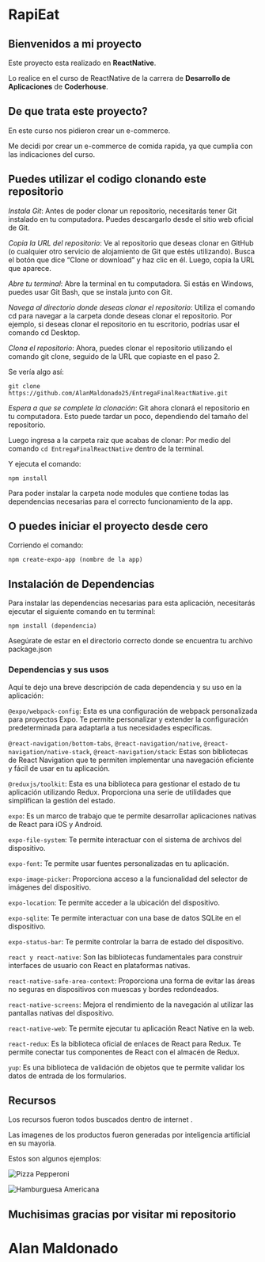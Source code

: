 # RapiEat

## Bienvenidos a mi proyecto

Este proyecto esta realizado en **ReactNative**.

Lo realice en el curso de ReactNative de la carrera de **Desarrollo de Aplicaciones** de **Coderhouse**.


## De que trata este proyecto?

En este curso nos pidieron crear un e-commerce.

Me decidi por crear un e-commerce de comida rapida, ya que cumplia con las indicaciones del curso.

## Puedes utilizar el codigo clonando este repositorio

_Instala Git_: Antes de poder clonar un repositorio, necesitarás tener Git instalado en tu computadora. Puedes descargarlo desde el sitio web oficial de Git.

_Copia la URL del repositorio_: Ve al repositorio que deseas clonar en GitHub (o cualquier otro servicio de alojamiento de Git que estés utilizando). Busca el botón que dice “Clone or download” y haz clic en él. Luego, copia la URL que aparece.

_Abre tu terminal_: Abre la terminal en tu computadora. Si estás en Windows, puedes usar Git Bash, que se instala junto con Git.

_Navega al directorio donde deseas clonar el repositorio_: Utiliza el comando cd para navegar a la carpeta donde deseas clonar el repositorio. Por ejemplo, si deseas clonar el repositorio en tu escritorio, podrías usar el comando cd Desktop.

_Clona el repositorio_: Ahora, puedes clonar el repositorio utilizando el comando git clone, seguido de la URL que copiaste en el paso 2. 

Se vería algo así:
```
git clone https://github.com/AlanMaldonado25/EntregaFinalReactNative.git
```
_Espera a que se complete la clonación_: Git ahora clonará el repositorio en tu computadora. Esto puede tardar un poco, dependiendo del tamaño del repositorio.

Luego ingresa a la carpeta raiz que acabas de clonar: Por medio del comando `cd EntregaFinalReactNative` dentro de la terminal.

Y ejecuta el comando:
```
npm install
```
Para poder instalar la carpeta node modules que contiene todas las dependencias necesarias para el correcto funcionamiento de la app.


## O puedes iniciar el proyecto desde cero

Corriendo el comando:
```
npm create-expo-app (nombre de la app)
```
## Instalación de Dependencias
Para instalar las dependencias necesarias para esta aplicación, necesitarás ejecutar el siguiente comando en tu terminal:

```
npm install (dependencia)
```

Asegúrate de estar en el directorio correcto donde se encuentra tu archivo package.json

### Dependencias y sus usos

Aquí te dejo una breve descripción de cada dependencia y su uso en la aplicación:

`@expo/webpack-config`: Esta es una configuración de webpack personalizada para proyectos Expo. Te permite personalizar y extender la configuración predeterminada para adaptarla a tus necesidades específicas.

`@react-navigation/bottom-tabs`, `@react-navigation/native`, `@react-navigation/native-stack`, `@react-navigation/stack`: Estas son bibliotecas de React Navigation que te permiten implementar una navegación eficiente y fácil de usar en tu aplicación.

`@reduxjs/toolkit`: Esta es una biblioteca para gestionar el estado de tu aplicación utilizando Redux. Proporciona una serie de utilidades que simplifican la gestión del estado.

`expo`: Es un marco de trabajo que te permite desarrollar aplicaciones nativas de React para iOS y Android.

`expo-file-system`: Te permite interactuar con el sistema de archivos del dispositivo.

`expo-font`: Te permite usar fuentes personalizadas en tu aplicación.

`expo-image-picker`: Proporciona acceso a la funcionalidad del selector de imágenes del dispositivo.

`expo-location`: Te permite acceder a la ubicación del dispositivo.

`expo-sqlite`: Te permite interactuar con una base de datos SQLite en el dispositivo.

`expo-status-bar`: Te permite controlar la barra de estado del dispositivo.

`react y react-native`: Son las bibliotecas fundamentales para construir interfaces de usuario con React en plataformas nativas.

`react-native-safe-area-context`: Proporciona una forma de evitar las áreas no seguras en dispositivos con muescas y bordes redondeados.

`react-native-screens`: Mejora el rendimiento de la navegación al utilizar las pantallas nativas del dispositivo.

`react-native-web`: Te permite ejecutar tu aplicación React Native en la web.

`react-redux`: Es la biblioteca oficial de enlaces de React para Redux. Te permite conectar tus componentes de React con el almacén de Redux.

`yup`: Es una biblioteca de validación de objetos que te permite validar los datos de entrada de los formularios.


## Recursos

Los recursos fueron todos buscados dentro de internet . 

Las imagenes de los productos fueron generadas por inteligencia artificial en su mayoria.

Estos son algunos ejemplos:

![Pizza Pepperoni](https://i.postimg.cc/cJsdCRBH/1.jpg)

![Hamburguesa Americana](https://i.postimg.cc/65MR97QK/1.jpg)

## Muchisimas gracias por visitar mi repositorio

# Alan Maldonado